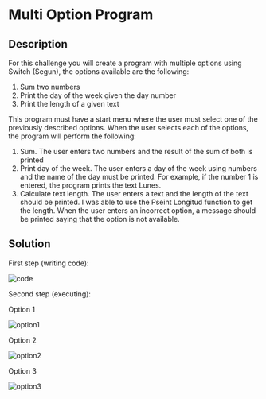 # Multi Option Program

## Description

For this challenge you will create a program with multiple options using Switch (Segun), the options available are the following:

1. Sum two numbers
2. Print the day of the week given the day number
3. Print the length of a given text

This program must have a start menu where the user must select one of the previously described options. When the user selects each of the options, the program will perform the following:

1. Sum. The user enters two numbers and the result of the sum of both is printed
2. Print day of the week. The user enters a day of the week using numbers and the name of the day must be printed. For example, if the number 1 is entered, the program prints the text Lunes.
3. Calculate text length. The user enters a text and the length of the text should be printed. I was able to use the Pseint Longitud function to get the length.
When the user enters an incorrect option, a message should be printed saying that the option is not available.


## Solution

First step (writing code):

![code](https://user-images.githubusercontent.com/116694224/208204689-f426f4ea-0119-4e42-960b-5fc68033bf36.jpg)

Second step (executing):

Option 1

![option1](https://user-images.githubusercontent.com/116694224/208204695-8930ec35-b2bb-474a-afd3-06e7a1ecb5b7.jpg)

Option 2

![option2](https://user-images.githubusercontent.com/116694224/208204697-d7d9c0bd-a0b5-44a4-ab30-3de5694c42fe.jpg)

Option 3

![option3](https://user-images.githubusercontent.com/116694224/208204704-95c6b0c7-13cd-4073-9695-d8d5bedf0724.jpg)
